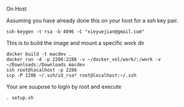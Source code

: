 On Host

Assuming you have already done this on your host for a ssh key pair.

```
ssh-keygen -t rsa -b 4096 -C "xieyuejian@gmail.com"
```

This is to build the image and mount a specific work dir

```
docker build -t macdev .
docker run -d -p 2286:2286 -v ~/docker_vol/work/:/work -v ~/Downloads:/Downloads macdev
ssh root@localhost -p 2286
scp -P 2286 ~/.ssh/id_rsa* root@localhost:~/.ssh
```

Your are suupose to login by root and execute
```
. setup.sh
```
